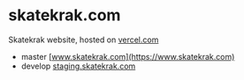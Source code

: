# skatekrak.com

Skatekrak website, hosted on [vercel.com](https://vercel.com)
- master [www.skatekrak.com](https://www.skatekrak.com)
- develop [staging.skatekrak.com](https://staging.skatekrak.com)
